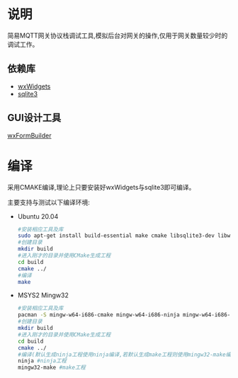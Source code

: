 # 说明

简易MQTT网关协议栈调试工具,模拟后台对网关的操作,仅用于网关数量较少时的调试工作。

## 依赖库

- [wxWidgets](http://wxwidgets.org/)
- [sqlite3](https://www.sqlite.org)

## GUI设计工具

[wxFormBuilder](https://github.com/wxFormBuilder/wxFormBuilder)

# 编译

采用CMAKE编译,理论上只要安装好wxWidgets与sqlite3即可编译。

主要支持与测试以下编译环境:

- Ubuntu 20.04

  ```bash
  #安装相应工具及库
  sudo apt-get install build-essential make cmake libsqlite3-dev libwxgtk3.0-gtk3-dev libwxgtk-webview3.0-gtk3-dev
  #创建目录
  mkdir build
  #进入刚才的目录并使用CMake生成工程
  cd build 
  cmake ../
  #编译
  make
  ```

  

- MSYS2 Mingw32

  ```bash
  #安装相应工具及库
  pacman -S mingw-w64-i686-cmake mingw-w64-i686-ninja mingw-w64-i686-make mingw-w64-i686-gcc mingw-w64-i686-wxWidgets mingw-w64-i686-sqlite3
  #创建目录
  mkdir build
  #进入刚才的目录并使用CMake生成工程
  cd build 
  cmake ../
  #编译(默认生成ninja工程使用ninja编译,若默认生成make工程则使用mingw32-make编译)
  ninja #ninja工程
  mingw32-make #make工程
  ```

  

